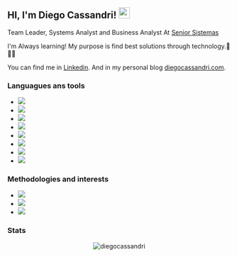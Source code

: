 ## HI, I'm Diego Cassandri! <img src="https://media.giphy.com/media/hvRJCLFzcasrR4ia7z/giphy.gif" width="25px">

Team Leader, Systems Analyst and Business Analyst At [Senior Sistemas](https://www.senior.com.br)

I'm Always learning! My purpose is find best solutions through technology.🌱 👨‍💻

You can find me in [Linkedin](https://www.linkedin.com/in/diegocassandri/). And in my personal blog [diegocassandri.com](https://diegocassandri.com).


### Languagues ans tools

- ![](https://img.shields.io/badge/Language-Javascript-yellow?style=for-the-badge&logo=javascript) 
- ![](https://img.shields.io/badge/Language-Typescript-blue?style=for-the-badge&logo=typescript) 
- ![](https://img.shields.io/badge/Backend-Nodejs-green?style=for-the-badge&logo=node.js) 
- ![](https://img.shields.io/badge/Frontend-React-blue?style=for-the-badge&logo=react) 
- ![](https://img.shields.io/badge/CLOUDProvider-aws-orange?style=for-the-badge&logo=amazon)
- ![](https://img.shields.io/badge/FRAMEWORK-serverless-red?style=for-the-badge&logo=serverless)
- ![](https://img.shields.io/badge/Language-lsp-FF9E0F?style=for-the-badge&logo=lsp)
- ![](https://img.shields.io/badge/Plataform-SENIORX-006643?style=for-the-badge&logo=lsp)


### Methodologies and interests

- ![](https://img.shields.io/badge/METHOD-zettelkasten-gray?style=for-the-badge&logo=roamresearch)
- ![](https://img.shields.io/badge/METHOD-GTD-008DB6?style=for-the-badge&logo=smartthings)
- ![](https://img.shields.io/badge/METHOD-SCRUM-0052CC?style=for-the-badge&logo=trello)



### Stats

<p align="center"> <img src="https://github-readme-stats.vercel.app/api?username=diegocassandri&show_icons=true&theme=gotham" alt="diegocassandri" />

<!--
**diegocassandri/diegocassandri** is a ✨ _special_ ✨ repository because its `README.md` (this file) appears on your GitHub profile.

Here are some ideas to get you started:

- 🔭 I’m currently working on ...
- 🌱 I’m currently learning ...
- 👯 I’m looking to collaborate on ...
- 🤔 I’m looking for help with ...
- 💬 Ask me about ...
- 📫 How to reach me: ...
- 😄 Pronouns: ...
- ⚡ Fun fact: ...
-->
